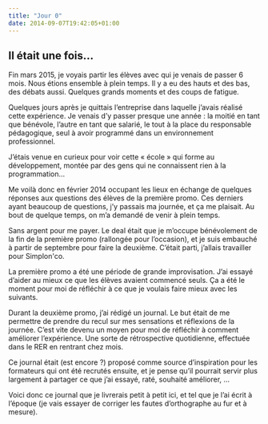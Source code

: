 ```yaml
---
title: "Jour 0"
date: 2014-09-07T19:42:05+01:00
---
```


## Il était une fois…

Fin mars 2015, je voyais partir les élèves avec qui je venais de passer 6 mois.
Nous étions ensemble à plein temps. Il y a eu des hauts et des bas, des débats
aussi. Quelques grands moments et des coups de fatigue.


Quelques jours après je quittais l’entreprise dans laquelle j’avais réalisé
cette expérience. Je venais d’y passer presque une année : la moitié en tant
que bénévole, l’autre en tant que salarié, le tout à la place du responsable
pédagogique, seul à avoir programmé dans un environnement professionnel.

J’étais venue en curieux pour voir cette « école » qui forme au développement,
montée par des gens qui ne connaissent rien à la programmation…

Me voilà donc en février 2014 occupant les lieux en échange de quelques
réponses aux questions des élèves de la première promo. Ces derniers ayant
beaucoup de questions, j’y passais ma journée, et ça me plaisait. Au bout de
quelque temps, on m’a demandé de venir à plein temps.

Sans argent pour me payer. Le deal était que je m’occupe bénévolement de la fin
de la première promo (rallongée pour l’occasion), et je suis embauché à partir
de septembre pour faire la deuxième. C’était parti, j’allais travailler pour
Simplon'co.

La première promo a été une période de grande improvisation. J’ai essayé
d’aider au mieux ce que les élèves avaient commencé seuls. Ça a été le moment
pour moi de réfléchir à ce que je voulais faire mieux avec les suivants.

Durant la deuxième promo, j’ai rédigé un journal. Le but était de me permettre
de prendre du recul sur mes sensations et réflexions de la journée. C’est vite
devenu un moyen pour moi de réfléchir à comment améliorer l’expérience. Une
sorte de rétrospective quotidienne, effectuée dans le RER en rentrant chez
mois.

Ce journal était (est encore ?) proposé comme source d’inspiration pour les
formateurs qui ont été recrutés ensuite, et je pense qu’il pourrait servir plus
largement à partager ce que j’ai essayé, raté, souhaité améliorer, …

Voici donc ce journal que je livrerais petit à petit ici, et tel que je l’ai
écrit à l’époque (je vais essayer de corriger les fautes d’orthographe au fur
et à mesure).


